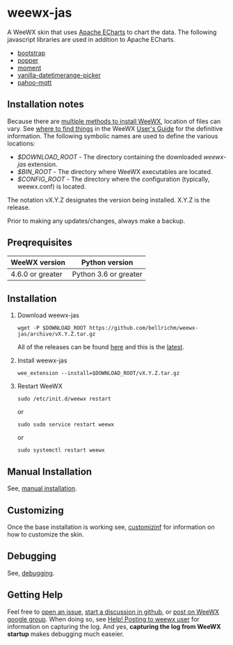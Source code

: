 # weewx-jas

A WeeWX skin that uses [Apache ECharts](https://echarts.apache.org/en/index.html) to chart the data.
The following javascript libraries are used in addition to Apache ECharts.

- [bootstrap](https://getbootstrap.com/)
- [popper](https://popper.js.org/)
- [moment](https://momentjs.com/)
- [vanilla-datetimerange-picker](https://github.com/alumuko/vanilla-datetimerange-picker)
- [pahoo-mqtt](https://www.eclipse.org/paho/index.php?page=clients/js/index.php)

## Installation notes

Because there are [multiple methods to install WeeWX](http://weewx.com/docs/usersguide.htm#installation_methods), location of files can vary.
See [where to find things](http://weewx.com/docs/usersguide.htm#Where_to_find_things)
in the WeeWX [User's Guide](http://weewx.com/docs/usersguide.htm") for the definitive information.
The following symbolic names are used to define the various locations:

- *$DOWNLOAD_ROOT* - The directory containing the downloaded *weewx-jas* extension.
- *$BIN_ROOT* - The directory where WeeWX executables are located.
- *$CONFIG_ROOT* - The directory where the configuration (typically, weewx.conf) is located.

The notation vX.Y.Z designates the version being installed.
X.Y.Z is the release.

Prior to making any updates/changes, always make a backup.

## Preqrequisites

|WeeWX version   |Python version                               |
|----------------|---------------------------------------------|
|4.6.0 or greater|Python 3.6 or greater                        |

## Installation

1. Download weewx-jas

    ```
    wget -P $DOWNLOAD_ROOT https://github.com/bellrichm/weewx-jas/archive/vX.Y.Z.tar.gz
    ```

    All of the releases can be found [here](https://github.com/bellrichm/weewx-jas/releases) and this is the [latest](https://github.com/bellrichm/weewx-jas/releases/latest).

2. Install weewx-jas

    ```
    wee_extension --install=$DOWNLOAD_ROOT/vX.Y.Z.tar.gz
    ```

3. Restart WeeWX

    ```
    sudo /etc/init.d/weewx restart
    ```

    or

    ```
    sudo sudo service restart weewx
    ```

    or

    ```
    sudo systemctl restart weewx
    ```

## Manual Installation

See, [manual installation](https://github.com/bellrichm/weewx-jas/wiki/Manual-installation).

## Customizing

Once the base installation is working see,
[customizinf](https://github.com/bellrichm/weewx-jas/wiki/Customizing) for information on how to customize the skin.

## Debugging

See, [debugging](https://github.com/bellrichm/weewx-jas/wiki/Debugging).

## Getting Help

Feel free to [open an issue](https://github.com/bellrichm/weewx-jas/issues/new),
[start a discussion in github](https://github.com/bellrichm/weewx-jas/discussions/new),
or [post on WeeWX google group](https://groups.google.com/g/weewx-user).
When doing so, see [Help! Posting to weewx user](https://github.com/weewx/weewx/wiki/Help!-Posting-to-weewx-user)
for information on capturing the log.
And yes, **capturing the log from WeeWX startup** makes debugging much easeier.

